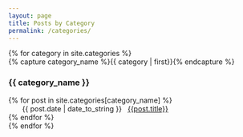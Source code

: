 ```yaml
---
layout: page
title: Posts by Category
permalink: /categories/
---
```


<div id="archives">
{% for category in site.categories %}
  <div class="archive-group">
    {% capture category_name %}{{ category | first}}{% endcapture %}
    <h3 class="category-head">{{ category_name }}</h3>
    <a name="{{ category_name | slugize }}"></a>
    {% for post in site.categories[category_name] %}
	    <article class="archive-item">
	      &nbsp; &nbsp; &nbsp; &nbsp;<span>{{ post.date | date_to_string }}</span> &nbsp; <a href="{{ site.baseurl }}{{ post.url }}">{{post.title}}</a>
	    </article>
    {% endfor %}
  </div>
{% endfor %}
</div>